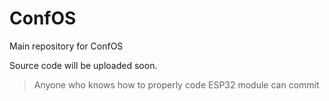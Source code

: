 # ConfOS
Main repository for ConfOS

Source code will be uploaded soon.

> Anyone who knows how to properly code ESP32 module can commit
